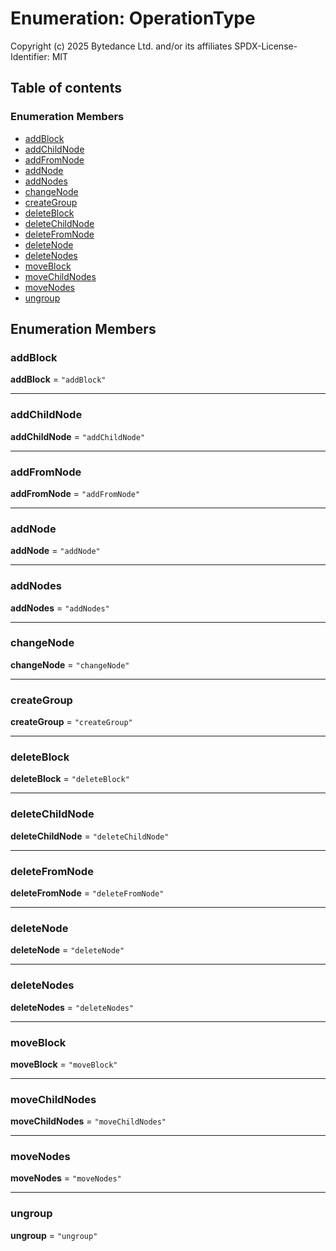# Enumeration: OperationType

Copyright (c) 2025 Bytedance Ltd. and/or its affiliates
SPDX-License-Identifier: MIT

## Table of contents

### Enumeration Members

* [addBlock](/en/auto-docs/fixed-layout-editor/enums/OperationType.md#addblock)
* [addChildNode](/en/auto-docs/fixed-layout-editor/enums/OperationType.md#addchildnode)
* [addFromNode](/en/auto-docs/fixed-layout-editor/enums/OperationType.md#addfromnode)
* [addNode](/en/auto-docs/fixed-layout-editor/enums/OperationType.md#addnode)
* [addNodes](/en/auto-docs/fixed-layout-editor/enums/OperationType.md#addnodes)
* [changeNode](/en/auto-docs/fixed-layout-editor/enums/OperationType.md#changenode)
* [createGroup](/en/auto-docs/fixed-layout-editor/enums/OperationType.md#creategroup)
* [deleteBlock](/en/auto-docs/fixed-layout-editor/enums/OperationType.md#deleteblock)
* [deleteChildNode](/en/auto-docs/fixed-layout-editor/enums/OperationType.md#deletechildnode)
* [deleteFromNode](/en/auto-docs/fixed-layout-editor/enums/OperationType.md#deletefromnode)
* [deleteNode](/en/auto-docs/fixed-layout-editor/enums/OperationType.md#deletenode)
* [deleteNodes](/en/auto-docs/fixed-layout-editor/enums/OperationType.md#deletenodes)
* [moveBlock](/en/auto-docs/fixed-layout-editor/enums/OperationType.md#moveblock)
* [moveChildNodes](/en/auto-docs/fixed-layout-editor/enums/OperationType.md#movechildnodes)
* [moveNodes](/en/auto-docs/fixed-layout-editor/enums/OperationType.md#movenodes)
* [ungroup](/en/auto-docs/fixed-layout-editor/enums/OperationType.md#ungroup)

## Enumeration Members

### addBlock

**addBlock** = `"addBlock"`

***

### addChildNode

**addChildNode** = `"addChildNode"`

***

### addFromNode

**addFromNode** = `"addFromNode"`

***

### addNode

**addNode** = `"addNode"`

***

### addNodes

**addNodes** = `"addNodes"`

***

### changeNode

**changeNode** = `"changeNode"`

***

### createGroup

**createGroup** = `"createGroup"`

***

### deleteBlock

**deleteBlock** = `"deleteBlock"`

***

### deleteChildNode

**deleteChildNode** = `"deleteChildNode"`

***

### deleteFromNode

**deleteFromNode** = `"deleteFromNode"`

***

### deleteNode

**deleteNode** = `"deleteNode"`

***

### deleteNodes

**deleteNodes** = `"deleteNodes"`

***

### moveBlock

**moveBlock** = `"moveBlock"`

***

### moveChildNodes

**moveChildNodes** = `"moveChildNodes"`

***

### moveNodes

**moveNodes** = `"moveNodes"`

***

### ungroup

**ungroup** = `"ungroup"`
